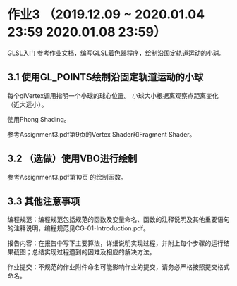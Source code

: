 # 作业3 （2019.12.09 ~ 2020.01.04 23:59 2020.01.08 23:59）
GLSL入门
参考作业文档，编写GLSL着色器程序，绘制沿固定轨道运动的小球。

## 3.1 使用GL_POINTS绘制沿固定轨道运动的小球
每个glVertex调用指明一个小球的球心位置。
小球大小根据离观察点距离变化（近大远小）。

使用Phong Shading。

参考Assignment3.pdf第9页的Vertex Shader和Fragment Shader。

## 3.2 （选做）使用VBO进行绘制
参考Assignment3.pdf第10页 的绘制函数。

## 3.3 其他注意事项
编程规范：编程规范包括规范的函数及变量命名、函数的注释说明及其他重要语句的注释说明，编程规范见CG-01-Introduction.pdf。

报告内容：在报告中写下主要算法，详细说明实现过程，并附上每个步骤的运行结果截图；总结实现过程遇到的困难及相应的解决方法。

作业提交：不规范的作业附件命名可能影响作业的提交，请务必严格按照提交格式命名。
